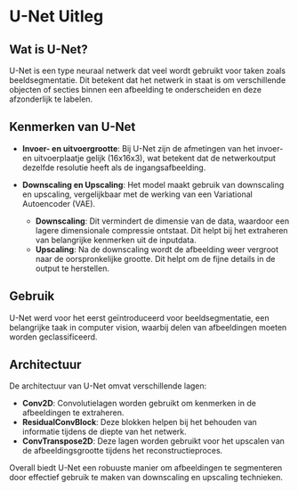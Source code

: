 # U-Net Uitleg

## Wat is U-Net?
U-Net is een type neuraal netwerk dat veel wordt gebruikt voor taken zoals beeldsegmentatie. Dit betekent dat het netwerk in staat is om verschillende objecten of secties binnen een afbeelding te onderscheiden en deze afzonderlijk te labelen.

## Kenmerken van U-Net
- **Invoer- en uitvoergrootte**: Bij U-Net zijn de afmetingen van het invoer- en uitvoerplaatje gelijk (16x16x3), wat betekent dat de netwerkoutput dezelfde resolutie heeft als de ingangsafbeelding.
  
- **Downscaling en Upscaling**: Het model maakt gebruik van downscaling en upscaling, vergelijkbaar met de werking van een Variational Autoencoder (VAE).
  - **Downscaling**: Dit vermindert de dimensie van de data, waardoor een lagere dimensionale compressie ontstaat. Dit helpt bij het extraheren van belangrijke kenmerken uit de inputdata.
  - **Upscaling**: Na de downscaling wordt de afbeelding weer vergroot naar de oorspronkelijke grootte. Dit helpt om de fijne details in de output te herstellen.

## Gebruik
U-Net werd voor het eerst geïntroduceerd voor beeldsegmentatie, een belangrijke taak in computer vision, waarbij delen van afbeeldingen moeten worden geclassificeerd.

## Architectuur
De architectuur van U-Net omvat verschillende lagen:
- **Conv2D**: Convolutielagen worden gebruikt om kenmerken in de afbeeldingen te extraheren.
- **ResidualConvBlock**: Deze blokken helpen bij het behouden van informatie tijdens de diepte van het netwerk.
- **ConvTranspose2D**: Deze lagen worden gebruikt voor het upscalen van de afbeeldingsgrootte tijdens het reconstructieproces.

Overall biedt U-Net een robuuste manier om afbeeldingen te segmenteren door effectief gebruik te maken van downscaling en upscaling technieken.